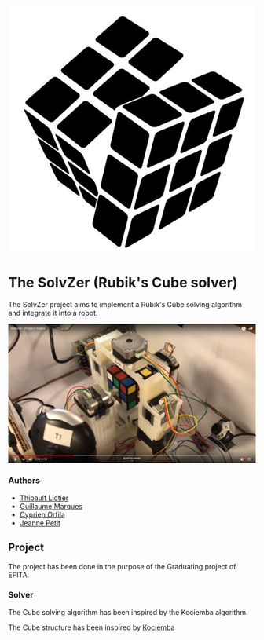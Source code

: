 ![The solvzer](https://github.com/tauril/solvzer/blob/master/resources/logo.png)

# The SolvZer (Rubik's Cube solver)

The SolvZer project aims to implement a Rubik's Cube solving algorithm and
integrate it into a robot.

[![Solvzer presentation](https://github.com/tauril/solvzer/blob/master/resources/presentation-preview.png)](https://youtu.be/nVswGOk3PPo)

### Authors

* [Thibault Liotier](https://github.com/thibzr)
* [Guillaume Marques](https://github.com/tauril)
* [Cyprien Orfila](https://github.com/addramer)
* [Jeanne Petit](https://github.com/jeajeamax)

## Project

The project has been done in the purpose of the Graduating project of EPITA.

### Solver

The Cube solving algorithm has been inspired by the Kociemba algorithm.

The Cube structure has been inspired by [Kociemba](http://kociemba.org)
